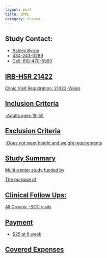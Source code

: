 ```yaml
---
layout: post
title: QVML
category: trauma
---
```


## Study Contact:
- <a href="mailto:AEB6Q@hscmail.mcc.virginia.edu">Ashley Byrne 
- 434-243-0289
- Cell: 610-470-5590
 
 ## IRB-HSR 21422
 Clinic Visit Registration:
 21422-Weiss
 
 ## Inclusion Criteria
 
 -Adults ages 18-55
 
 
 ## Exclusion Criteria
 
 -Does not meet height and weight requirements 
 
 ## Study Summary
 
 Multi-center study funded by
 
 The purpose of
 
 ## Clinical Follow Ups:
 
 All Groups:
 -SOC visits 
 
 ## Payment
 - $25 at 6 week
 
 ## Covered Expenses
